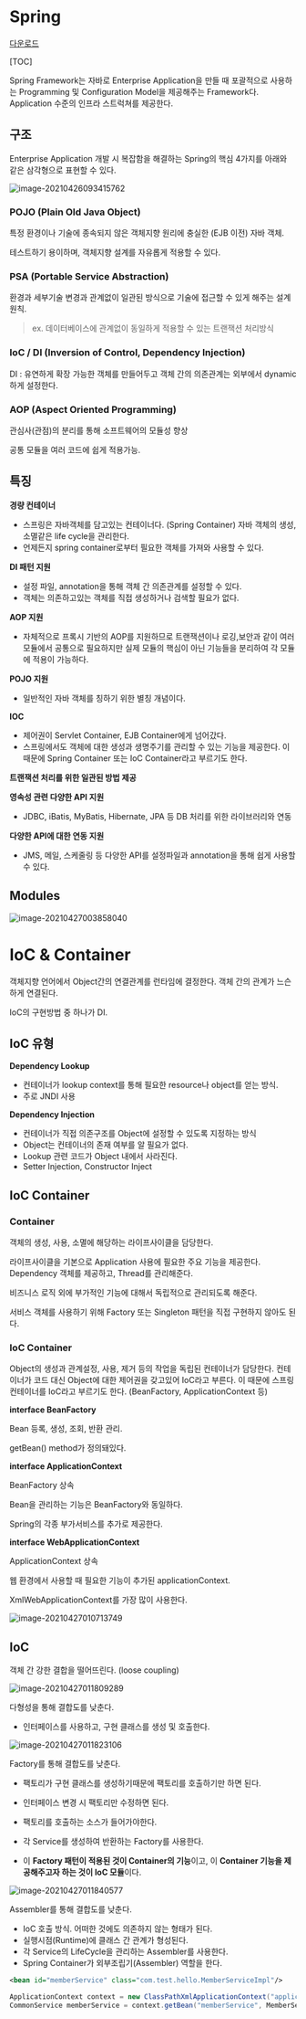 # Spring

[다운로드](https://spring.io/projects)

[TOC]



Spring Framework는 자바로 Enterprise Application을 만들 때 포괄적으로 사용하는 Programming 및 Configuration Model을 제공해주는 Framework다. Application 수준의 인프라 스트럭쳐를 제공한다.



## 구조

Enterprise Application 개발 시 복잡함을 해결하는 Spring의 핵심 4가지를 아래와 같은 삼각형으로 표현할 수 있다.

![image-20210426093415762](images/image-20210426093415762.png) 

### POJO (Plain Old Java Object) 

특정 환경이나 기술에 종속되지 않은 객체지향 원리에 충실한 (EJB 이전) 자바 객체.

테스트하기 용이하며, 객체지향 설계를 자유롭게 적용할 수 있다.



### PSA (Portable Service Abstraction)

환경과 세부기술 변경과 관계없이 일관된 방식으로 기술에 접근할 수 있게 해주는 설계 원칙.

> ex. 데이터베이스에 관계없이 동일하게 적용할 수 있는 트랜잭션 처리방식



### IoC / DI (Inversion of Control, Dependency Injection)

DI : 유연하게 확장 가능한 객체를 만들어두고 객체 간의 의존관계는 외부에서 dynamic하게 설정한다.



### AOP (Aspect Oriented Programming)

관심사(관점)의 분리를 통해 소프트웨어의 모듈성 향상

공통 모듈을 여러 코드에 쉽게 적용가능.





## 특징

**경량 컨테이너**

- 스프링은 자바객체를 담고있는 컨테이너다. (Spring Container) 자바 객체의 생성,소멸같은 life cycle을 관리한다.
- 언제든지 spring container로부터 필요한 객체를 가져와 사용할 수 있다.

**DI 패턴 지원**

- 설정 파일, annotation을 통해 객체 간 의존관계를 설정할 수 있다.
- 객체는 의존하고있는 객체를 직접 생성하거나 검색할 필요가 없다.

**AOP 지원**

- 자체적으로 프록시 기반의 AOP를 지원하므로 트랜잭션이나 로깅,보안과 같이 여러 모듈에서 공통으로 필요하지만 실제 모듈의 핵심이 아닌 기능들을 분리하여 각 모듈에 적용이 가능하다.

**POJO 지원**

- 일반적인 자바 객체를 칭하기 위한 별칭 개념이다.

**IOC**

- 제어권이 Servlet Container, EJB Container에게 넘어갔다. 
- 스프링에서도 객체에 대한 생성과 생명주기를 관리할 수 있는 기능을 제공한다. 이 때문에 Spring Container 또는 IoC Container라고 부르기도 한다.

**트랜잭션 처리를 위한 일관된 방법 제공**

**영속성 관련 다양한 API 지원**

- JDBC, iBatis, MyBatis, Hibernate, JPA 등 DB 처리를 위한 라이브러리와 연동

**다양한 API에 대한 연동 지원**

- JMS, 메일, 스케줄링 등 다양한 API를 설정파일과 annotation을 통해 쉽게 사용할 수 있다.



## Modules

![image-20210427003858040](images/image-20210427003858040.png) 





# IoC & Container

객체지향 언어에서 Object간의 연결관계를 런타임에 결정한다. 객체 간의 관계가 느슨하게 연결된다.

IoC의 구현방법 중 하나가 DI.

## IoC 유형

**Dependency Lookup**

- 컨테이너가 lookup context를 통해 필요한 resource나 object를 얻는 방식.
- 주로 JNDI 사용 

**Dependency Injection**

- 컨테이너가 직접 의존구조를 Object에 설정할 수 있도록 지정하는 방식
- Object는 컨테이너의 존재 여부를 알 필요가 없다.
- Lookup 관련 코드가 Object 내에서 사라진다.
- Setter Injection, Constructor Inject



## IoC Container

### Container

객체의 생성, 사용, 소멸에 해당하는 라이프사이클을 담당한다.

라이프사이클을 기본으로 Application 사용에 필요한 주요 기능을 제공한다. Dependency 객체를 제공하고, Thread를 관리해준다.

비즈니스 로직 외에 부가적인 기능에 대해서 독립적으로 관리되도록 해준다.

서비스 객체를 사용하기 위해 Factory 또는 Singleton 패턴을 직접 구현하지 않아도 된다.



### IoC Container

Object의 생성과 관계설정, 사용, 제거 등의 작업을 독립된 컨테이너가 담당한다. 컨테이너가 코드 대신 Object에 대한 제어권을 갖고있어 IoC라고 부른다. 이 때문에 스프링 컨테이너를 IoC라고 부르기도 한다. (BeanFactory, ApplicationContext 등)



**interface BeanFactory**

Bean 등록, 생성, 조회, 반환 관리.

getBean() method가 정의돼있다.



**interface ApplicationContext**

BeanFactory 상속

Bean을 관리하는 기능은 BeanFactory와 동일하다.

Spring의 각종 부가서비스를 추가로 제공한다.

**interface WebApplicationContext**

ApplicationContext 상속

웹 환경에서 사용할 때 필요한 기능이 추가된 applicationContext.

XmlWebApplicationContext를 가장 많이 사용한다.

![image-20210427010713749](images/image-20210427010713749.png) 



## IoC

객체 간 강한 결합을 떨어뜨린다. (loose coupling)

![image-20210427011809289](images/image-20210427011809289.png) 

다형성을 통해 결합도를 낮춘다.

- 인터페이스를 사용하고, 구현 클래스를 생성 및 호출한다.

![image-20210427011823106](images/image-20210427011823106.png) 

Factory를 통해 결합도를 낮춘다.

- 팩토리가 구현 클래스를 생성하기때문에 팩토리를 호출하기만 하면 된다.
- 인터페이스 변경 시 팩토리만 수정하면 된다. 
- 팩토리를 호출하는 소스가 들어가야한다.

- 각 Service를 생성하여 반환하는 Factory를 사용한다.
- 이 **Factory 패턴이 적용된 것이 Container의 기능**이고, 이 **Container 기능을 제공해주고자 하는 것이 IoC 모듈**이다.

![image-20210427011840577](images/image-20210427011840577.png) 

Assembler를 통해 결합도를 낮춘다.

- IoC 호출 방식. 어떠한 것에도 의존하지 않는 형태가 된다.
- 실행시점(Runtime)에 클래스 간 관계가 형성된다.
- 각 Service의 LifeCycle을 관리하는 Assembler를 사용한다.
- Spring Container가 외부조립기(Assembler) 역할을 한다.

```xml
<bean id="memberService" class="com.test.hello.MemberServiceImpl"/>
```

```java
ApplicationContext context = new ClassPathXmlApplicationContext("applicationContext.xml");
CommonService memberService = context.getBean("memberService", MemberService.class);
```





